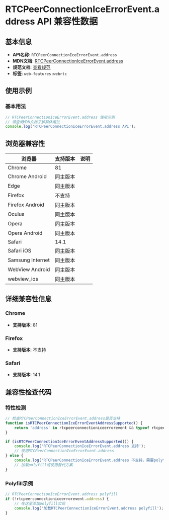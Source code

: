 # RTCPeerConnectionIceErrorEvent.address API 兼容性数据

## 基本信息

- **API名称**: `RTCPeerConnectionIceErrorEvent.address`
- **MDN文档**: [RTCPeerConnectionIceErrorEvent.address](https://developer.mozilla.org/docs/Web/API/RTCPeerConnectionIceErrorEvent/address)
- **规范文档**: [查看规范](https://w3c.github.io/webrtc-pc/#dom-rtcpeerconnectioniceerrorevent-address)
- **标签**: `web-features:webrtc`

## 使用示例

### 基本用法

```javascript
// RTCPeerConnectionIceErrorEvent.address 使用示例
// 请查阅MDN文档了解具体用法
console.log('RTCPeerConnectionIceErrorEvent.address API');
```

## 浏览器兼容性

| 浏览器 | 支持版本 | 说明 |
|--------|----------|------|
| Chrome | 81 |  |
| Chrome Android | 同主版本 |  |
| Edge | 同主版本 |  |
| Firefox | 不支持 |  |
| Firefox Android | 同主版本 |  |
| Oculus | 同主版本 |  |
| Opera | 同主版本 |  |
| Opera Android | 同主版本 |  |
| Safari | 14.1 |  |
| Safari iOS | 同主版本 |  |
| Samsung Internet | 同主版本 |  |
| WebView Android | 同主版本 |  |
| webview_ios | 同主版本 |  |

## 详细兼容性信息

### Chrome

- **支持版本**: 81

### Firefox

- **支持版本**: 不支持

### Safari

- **支持版本**: 14.1

## 兼容性检查代码

### 特性检测

```javascript
// 检查RTCPeerConnectionIceErrorEvent.address是否支持
function isRTCPeerConnectionIceErrorEventAddressSupported() {
    return 'address' in rtcpeerconnectioniceerrorevent && typeof rtcpeerconnectioniceerrorevent.address === 'function';
}

if (isRTCPeerConnectionIceErrorEventAddressSupported()) {
    console.log('RTCPeerConnectionIceErrorEvent.address 支持');
    // 使用RTCPeerConnectionIceErrorEvent.address
} else {
    console.log('RTCPeerConnectionIceErrorEvent.address 不支持，需要polyfill');
    // 加载polyfill或使用替代方案
}
```

### Polyfill示例

```javascript
// RTCPeerConnectionIceErrorEvent.address polyfill
if (!rtcpeerconnectioniceerrorevent.address) {
    // 在这里添加polyfill实现
    console.log('加载RTCPeerConnectionIceErrorEvent.address polyfill');
}
```

